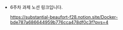 - 6주차 과제 노션 링크입니다.


  https://substantial-beaufort-f28.notion.site/Docker-bde787a686644959b776cca478df0c3f?pvs=4